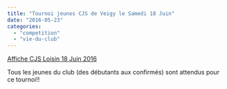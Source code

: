 ```yaml
---
title: "Tournoi jeunes CJS de Veigy le Samedi 18 Juin"
date: "2016-05-23"
categories: 
  - "competition"
  - "vie-du-club"
---
```


[Affiche CJS Loisin 18 Juin 2016](http://echecs-veigy.fr/wp-content/uploads/2016/05/Affiche-CJS-Loisin-18-Juin-2016.pdf)

Tous les jeunes du club (des débutants aux confirmés) sont attendus pour ce tournoi!!
